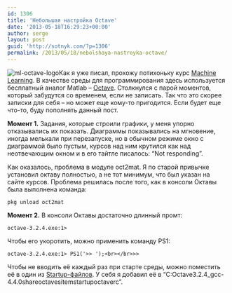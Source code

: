```yaml
---
id: 1306
title: 'Небольшая настройка Octave'
date: '2013-05-18T16:29:23+00:00'
author: serge
layout: post
guid: 'http://sotnyk.com/?p=1306'
permalink: /2013/05/18/nebolshaya-nastroyka-octave/
---
```


![](https://sotnyk.github.io/wp-content/uploads/2013/05/ml-octave-logo.jpg "ml-octave-logo")Как я уже писал, прохожу потихоньку курс [Machine Learning](https://class.coursera.org/ml-003/class/index). В качестве среды для программирования здесь используется бесплатный аналог Matlab – [Octave](http://www.gnu.org/software/octave/). Столкнулся с парой моментов, который забудутся со временем, если не записать. Так что это скорее записки для себя – но может еще кому-то пригодится. Если будет еще что-то, буду пополнять данный пост.

**Момент 1.** Задания, которые строили графики, у меня упорно отказывались их показать. Диаграммы показывались на мгновение, иногда мелькали при перезапуске, но в обычном режиме окно с диаграммой было пустым, курсов над ним крутился как над неотвечающим окном и в его тайтле писалось: “Not responding”.

Как оказалось, проблема в модуле oct2mat. Я по старой привычке установил октаву полностью, а не тот минимум, что был указан на сайте курсов. Проблема решилась после того, как в консоли Октавы была выполнена команда:

`pkg unload oct2mat`

**Момент 2.** В консоли Октавы достаточно длинный промт:

`octave-3.2.4.exe:1>`

Чтобы его укоротить, можно применить команду PS1:

`octave-3.2.4.exe:1> PS1('>> ');<br></br>>>`

Чтобы не вводить её каждый раз при старте среды, можно поместить её в один из [Startup-файлов](http://www.gnu.org/software/octave/doc/interpreter/Startup-Files.html). У себя я добавил её в “C:Octave3.2.4\_gcc-4.4.0shareoctavesitemstartupoctaverc”.